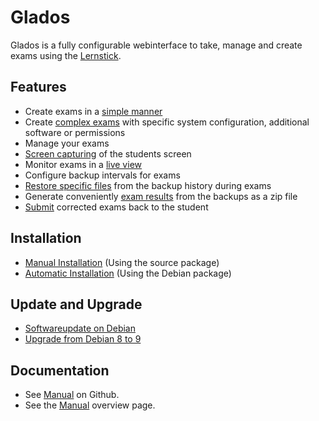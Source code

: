 # Glados

Glados is a fully configurable webinterface to take, manage and create exams using the [Lernstick](https://imedias.ch/themen/lernstick/index.cfm).

## Features

* Create exams in a [simple manner](https://github.com/imedias/glados/blob/master/howtos/create-zip-exam-file.md)
* Create [complex exams](https://github.com/imedias/glados/blob/master/howtos/create-squashfs-exam-file.md) with specific system configuration, additional software or permissions
* Manage your exams
* [Screen capturing](https://github.com/imedias/glados/blob/master/howtos/screen-capturing.md) of the students screen
* Monitor exams in a [live view](https://github.com/imedias/glados/blob/master/howtos/monitoring-exams.md)
* Configure backup intervals for exams
* [Restore specific files](https://github.com/imedias/glados/blob/master/howtos/restore-specific-file.md) from the backup history during exams
* Generate conveniently [exam results](https://github.com/imedias/glados/blob/master/howtos/generate-results.md) from the backups as a zip file
* [Submit](https://github.com/imedias/glados/blob/master/howtos/submit-results.md) corrected exams back to the student

## Installation

* [Manual Installation](https://github.com/imedias/glados/blob/master/howtos/manual-install.md) (Using the source package)
* [Automatic Installation](https://github.com/imedias/glados/blob/master/howtos/deb-install.md) (Using the Debian package)

## Update and Upgrade

* [Softwareupdate on Debian](https://github.com/imedias/glados/blob/master/howtos/deb-update.md)
* [Upgrade from Debian 8 to 9](https://github.com/imedias/glados/blob/master/howtos/deb-8to9-upgrade.md)

## Documentation

* See [Manual](https://github.com/imedias/glados/tree/master/howtos) on Github.
* See the [Manual](https://github.com/imedias/glados/tree/master/howtos/README.md) overview page.
